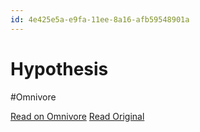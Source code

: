 ```yaml
---
id: 4e425e5a-e9fa-11ee-8a16-afb59548901a
---
```


# Hypothesis
#Omnivore

[Read on Omnivore](https://omnivore.app/me/hypothesis-18e7142a05f)
[Read Original](https://hypothes.is/a/GeKMquntEe6skm_C358FRw)

